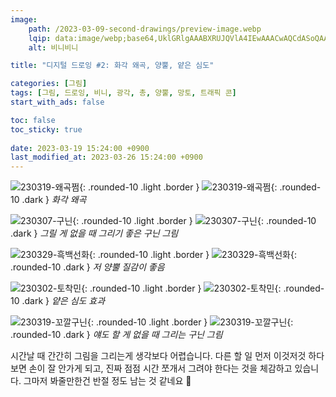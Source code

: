```yaml
---
image:
    path: /2023-03-09-second-drawings/preview-image.webp
    lqip: data:image/webp;base64,UklGRlgAAABXRUJQVlA4IEwAAACwAQCdASoQAAgAAgA0JQBOgBh2EShgAP79L/Zddr8IocHoi5zSrcrofTZs+tnZKRzvYrsVlw6ZY7BgVwil9C9Gboi+zO+NlKxGpgAA
    alt: 비니비니

title: "디지털 드로잉 #2: 화각 왜곡, 양뿔, 얕은 심도"

categories: [그림]
tags: [그림, 드로잉, 비니, 광각, 총, 양뿔, 망토, 트래픽 콘]
start_with_ads: false

toc: false
toc_sticky: true
 
date: 2023-03-19 15:24:00 +0900
last_modified_at: 2023-03-26 15:24:00 +0900
---
```


![230319-왜곡쩜](/drawing/230319-왜곡쩜.webp){: .rounded-10 .light .border }
![230319-왜곡쩜](/drawing/230319-왜곡쩜.webp){: .rounded-10 .dark }
*화각 왜곡*

![230307-구닌](/drawing/230307-구닌.webp){: .rounded-10 .light .border }
![230307-구닌](/drawing/230307-구닌.webp){: .rounded-10 .dark }
*그릴 게 없을 때 그리기 좋은 구닌 그림*

![230329-흑백선화](/drawing/230329_흑백선화.webp){: .rounded-10 .light .border }
![230329-흑백선화](/drawing/230329_흑백선화.webp){: .rounded-10 .dark }
*저 양뿔 질감이 좋음*

![230302-토착민](/drawing/230302-토착민.webp){: .rounded-10 .light .border }
![230302-토착민](/drawing/230302-토착민.webp){: .rounded-10 .dark }
*얕은 심도 효과*

![230319-꼬깔구닌](/drawing/230319-꼬깔구닌.webp){: .rounded-10 .light .border }
![230319-꼬깔구닌](/drawing/230319-꼬깔구닌.webp){: .rounded-10 .dark }
*얘도 할 게 없을 때 그리는 구닌 그림*

시간날 때 간간히 그림을 그리는게 생각보다 어렵습니다. 다른 할 일 먼저 이것저것 하다보면 손이 잘 안가게 되고, 진짜 점점 시간 쪼개서 그려야 한다는 것을 체감하고 있습니다. 그마저 봐줄만한건 반절 정도 남는 것 같네요 🥲